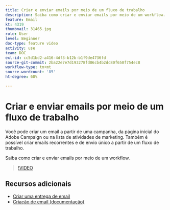 ```yaml
---
title: Criar e enviar emails por meio de um fluxo de trabalho
description: Saiba como criar e enviar emails por meio de um workflow.
feature: Email
kt: 4319
thumbnail: 31465.jpg
role: User
level: Beginner
doc-type: feature video
activity: use
team: DOC
exl-id: cc5d1bd2-a416-4df3-b12b-b1f9de4736fd
source-git-commit: 2ba22e7e7d193278fd06cb4b2dc80f650f754ec8
workflow-type: tm+mt
source-wordcount: '85'
ht-degree: 60%

---
```


# Criar e enviar emails por meio de um fluxo de trabalho

Você pode criar um email a partir de uma campanha, da página inicial do Adobe Campaign ou na lista de atividades de marketing. Também é possível criar emails recorrentes e de envio único a partir de um fluxo de trabalho.

Saiba como criar e enviar emails por meio de um workflow.

>[!VIDEO](https://video.tv.adobe.com/v/31465?quality=12)

## Recursos adicionais

* [Criar uma entrega de email](/help/communication-channels/email/create-email-from-homepage.md)
* [Criação de email (documentação)](https://experienceleague.adobe.com/docs/campaign-standard/using/communication-channels/email-messages/creating-an-email.html?lang=en)
